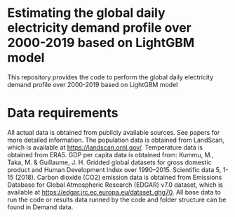 # Estimating the global daily electricity demand profile over 2000-2019 based on LightGBM model
This repository provides the code to perform the global daily electricity demand profile over 2000-2019 based on LightGBM model

# Data requirements
All actual data is obtained from publicly available sources. See papers for more detailed information.
The population data is obtained from LandScan, which is available at https://landscan.ornl.gov/. 
Temperature data is obtained from ERA5. 
GDP per capita data is obtained from: Kummu, M., Taka, M. & Guillaume, J. H. Gridded global datasets for gross domestic product and Human Development Index over 1990–2015. Scientific data 5, 1-15 (2018).
Carbon dioxide (CO2) emission data is obtained from Emissions Database for Global Atmospheric Research (EDGAR) v7.0 dataset, which is available at https://edgar.jrc.ec.europa.eu/dataset_ghg70. 
All base data to run the code or results data runned by the code and folder structure can be found in Demand data.
